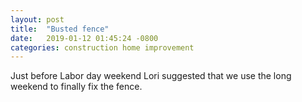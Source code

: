 ```yaml
---
layout: post
title:  "Busted fence"
date:   2019-01-12 01:45:24 -0800
categories: construction home improvement
---
```


Just before Labor day weekend Lori suggested that we use the long
weekend to finally fix the fence.